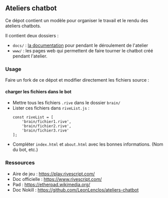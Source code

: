 ## Ateliers chatbot

Ce dépot contient un modèle pour organiser le travail et le rendu des ateliers chatbots.

Il contient deux dossiers :

- `docs/` : [la documentation](https://leonlenclos.github.io/ateliers-chatbot/) pour pendant le déroulement de l'atelier
- `www/` : les pages web qui permettent de faire tourner le chatbot créé pendant l'atelier.

### Usage

Faire un fork de ce dépot et modifier directement les fichiers source :

#### charger les fichiers dans le bot
- Mettre tous les fichiers `.rive` dans le dossier `brain/`
- Lister ces fichiers dans `riveList.js` :
    ```
    const riveList = [
        'brain/fichier1.rive',
        'brain/fichier2.rive',
        'brain/fichier3.rive'
    ];
    ```
- Compléter `index.html` et `about.html` avec les bonnes informations. (Nom du bot, etc.)


### Ressources

- Aire de jeu : https://play.rivescript.com/
- Doc officielle : https://www.rivescript.com/
- Pad : https://etherpad.wikimedia.org/
- Doc Nokill : https://github.com/LeonLenclos/ateliers-chatbot